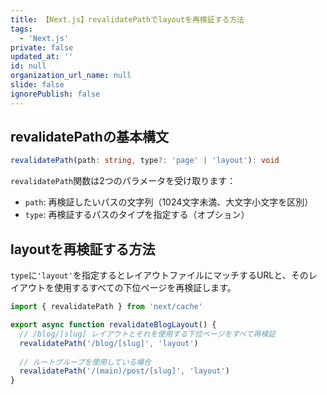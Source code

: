 ```yaml
---
title: 【Next.js】revalidatePathでlayoutを再検証する方法
tags:
  - 'Next.js'
private: false
updated_at: ''
id: null
organization_url_name: null
slide: false
ignorePublish: false
---
```

## revalidatePathの基本構文

```typescript
revalidatePath(path: string, type?: 'page' | 'layout'): void
```

`revalidatePath`関数は2つのパラメータを受け取ります：

- `path`: 再検証したいパスの文字列（1024文字未満、大文字小文字を区別）
- `type`: 再検証するパスのタイプを指定する（オプション）

## layoutを再検証する方法

`type`に`'layout'`を指定するとレイアウトファイルにマッチするURLと、そのレイアウトを使用するすべての下位ページを再検証します。

```typescript
import { revalidatePath } from 'next/cache'

export async function revalidateBlogLayout() {
  // /blog/[slug] レイアウトとそれを使用する下位ページをすべて再検証
  revalidatePath('/blog/[slug]', 'layout')
  
  // ルートグループを使用している場合
  revalidatePath('/(main)/post/[slug]', 'layout')
}
```
